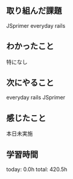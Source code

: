 ## 取り組んだ課題
 JSprimer
 everyday rails
## わかったこと
 特になし
## 次にやること
 everyday rails
 JSprimer
## 感じたこと
 本日未実施 
## 学習時間
today: 0.0h
total: 420.5h